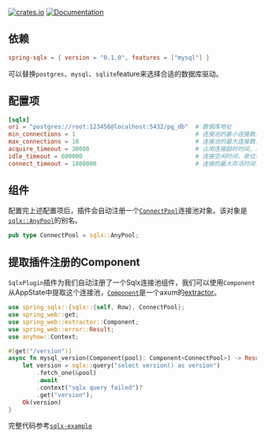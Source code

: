 [![crates.io](https://img.shields.io/crates/v/spring-sqlx.svg)](https://crates.io/crates/spring-sqlx)
[![Documentation](https://docs.rs/spring-sqlx/badge.svg)](https://docs.rs/spring-sqlx)

## 依赖

```toml
spring-sqlx = { version = "0.1.0", features = ["mysql"] }
```

可以替换`postgres`、`mysql`、`sqlite`feature来选择合适的数据库驱动。

## 配置项

```toml
[sqlx]
uri = "postgres://root:123456@localhost:5432/pg_db"  # 数据库地址
min_connections = 1                                  # 连接池的最小连接数，默认值为1
max_connections = 10                                 # 连接池的最大连接数，默认值为10
acquire_timeout = 30000                              # 占用连接超时时间，单位毫秒，默认30s
idle_timeout = 600000                                # 连接空闲时间，单位毫秒，默认10min
connect_timeout = 1800000                            # 连接的最大存活时间，单位毫秒，默认30min
```

## 组件

配置完上述配置项后，插件会自动注册一个[`ConnectPool`](https://docs.rs/spring-sqlx/latest/spring_sqlx/type.ConnectPool.html)连接池对象。该对象是[`sqlx::AnyPool`](https://docs.rs/sqlx/latest/sqlx/type.AnyPool.html)的别名。

```rust
pub type ConnectPool = sqlx::AnyPool;
```

## 提取插件注册的Component

`SqlxPlugin`插件为我们自动注册了一个Sqlx连接池组件，我们可以使用`Component`从AppState中提取这个连接池，[`Component`](https://docs.rs/spring-web/latest/spring_web/extractor/struct.Component.html)是一个axum的[extractor](https://docs.rs/axum/latest/axum/extract/index.html)。

```rust
use spring_sqlx::{sqlx::{self, Row}, ConnectPool};
use spring_web::get;
use spring_web::extractor::Component;
use spring_web::error::Result;
use anyhow::Context;

#[get("/version")]
async fn mysql_version(Component(pool): Component<ConnectPool>) -> Result<String> {
    let version = sqlx::query("select version() as version")
        .fetch_one(&pool)
        .await
        .context("sqlx query failed")?
        .get("version");
    Ok(version)
}
```

完整代码参考[`sqlx-example`](https://github.com/spring-rs/spring-rs/tree/master/examples/sqlx-example)